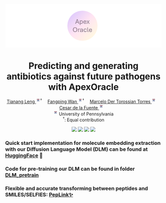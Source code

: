 ![ApexOracle](./assets/hf.png)
<p align="center">
<h1 align="center"><strong>Predicting and generating antibiotics against future pathogens with ApexOracle</strong></h1>
  <p align="center">
    <a href='https://scholar.google.com/citations?user=uL97fK8AAAAJ' target='_blank'>Tianang Leng </a><sup><img src="assets/upenn.png" align="center" width=2.7% >&#8224;</sup>&emsp;
    <a href='https://scholar.google.com/citations?hl=en&user=-_X99PYAAAAJ&view_op=list_works&sortby=pubdate' target='_blank'>Fangping Wan </a><sup><img src="assets/upenn.png" align="center" width=2.7% >&#8224;</sup>&emsp;
    <a href='https://scholar.google.com/citations?user=N-Z6jh8AAAAJ&hl=en' target='_blank'>Marcelo Der Torossian Torres </a><sup><img src="assets/upenn.png" align="center" width=2.7% ></sup>&emsp;
    <a href='https://delafuentelab.seas.upenn.edu/principal-investigator/' target='_blank'>Cesar de la Fuente </a><sup><img src="assets/upenn.png" align="center" width=2.7% ></sup>&emsp;
    <br>
    <sup><img src="assets/upenn.png" align="center" width=2.7% ></sup> University of Pennsylvania
    <br>
    <sup>&#8224;</sup>: Equal contribution
    <br>

  <p align="center">
    <a href='https://www.alphaxiv.org/overview/2507.07862v1'>
      <img src='https://img.shields.io/badge/alphaXiv Blog-2507.07862-A42C25?style=flat&logo=arXiv&logoColor=A42C25'></a>
    <a href='https://arxiv.org/pdf/2507.07862'>
      <img src='https://img.shields.io/badge/Paper-PDF-pink?style=flat&logo=arXiv&logoColor=pink'></a>
    <a href='https://huggingface.co/Kiria-Nozan/ApexOracle'>
      <img src='https://img.shields.io/badge/HuggingFace-Model-orange?logo=huggingface&style=flat'></a>
    <a href='https://huggingface.co/datasets/Kiria-Nozan/ApexOracle'>
      <img src='https://img.shields.io/badge/HuggingFace-Dataset-green?logo=huggingface&style=flat'></a>
  </p>

  </p>
</p>

### Quick start implementation for molecule embedding extraction with our Diffusion Language Model (DLM) can be found at [HuggingFace](https://huggingface.co/Kiria-Nozan/ApexOracle) 🤗
### Code for pre-training our DLM can be found in folder [DLM_pretrain](./DLM_pretrain)
### Flexible and accurate transforming between peptides and SMILES/SELFIES: [PepLink✨](./PepLink)
